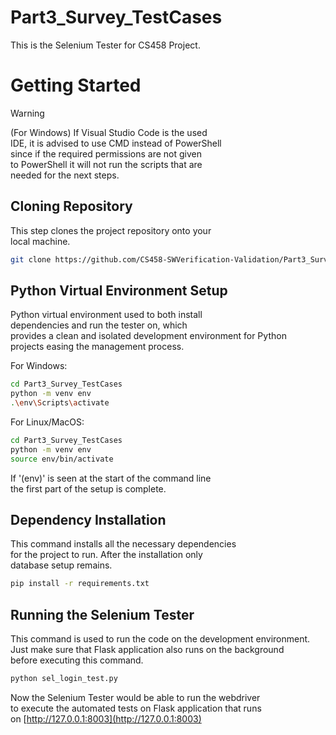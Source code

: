 # Part3_Survey_TestCases

This is the Selenium Tester for CS458 Project.

# Getting Started

> [!WARNING]
> (For Windows) If Visual Studio Code is the used\
> IDE, it is advised to use CMD instead of PowerShell\
> since if the required permissions are not given\
> to PowerShell it will not run the scripts that are \
> needed for the next steps.

## Cloning Repository

This step clones the project repository onto your\
local machine.

```bash
git clone https://github.com/CS458-SWVerification-Validation/Part3_Survey_TestCases.git
```

## Python Virtual Environment Setup

Python virtual environment used to both install\
dependencies and run the tester on, which\
provides a clean and isolated development environment for Python\
projects easing the management process.

For Windows:
```bash
cd Part3_Survey_TestCases
python -m venv env
.\env\Scripts\activate
```

For Linux/MacOS:
```bash
cd Part3_Survey_TestCases
python -m venv env
source env/bin/activate
```

If '(env)' is seen at the start of the command line\
the first part of the setup is complete.

## Dependency Installation

This command installs all the necessary dependencies\
for the project to run. After the installation only\
database setup remains.

```bash
pip install -r requirements.txt
```

## Running the Selenium Tester

This command is used to run the code on the development environment.\
Just make sure that Flask application also runs on the background\
before executing this command.

```bash
python sel_login_test.py
```

Now the Selenium Tester would be able to run the webdriver\
to execute the automated tests on Flask application that runs\
on [http://127.0.0.1:8003](http://127.0.0.1:8003)
